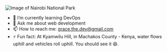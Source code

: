 
![Image of Nairobi National Park](https://res.cloudinary.com/gracem/image/upload/v1596018452/zebra_kd1ifo.jpg)

- 🌱 I’m currently learning DevOps
- 💬 Ask me about web development
- 📫 How to reach me: grace.the.dev@gmail.com 
- ⚡ Fun fact: At Kyamwilu Hill, in Machakos County - Kenya, water flows uphill and vehicles roll uphill. You should see it 😄.


<!--
**GraceMurigi/GraceMurigi** is a ✨ _special_ ✨ repository because its `README.md` (this file) appears on your GitHub profile.

Here are some ideas to get you started:

- 🔭 I’m currently working on ...
- 🌱 I’m currently learning ...
- 👯 I’m looking to collaborate on ...
- 🤔 I’m looking for help with ...
- 💬 Ask me about ...
- 📫 How to reach me: ...
- 😄 Pronouns: ...
- ⚡ Fun fact: ...
-->
